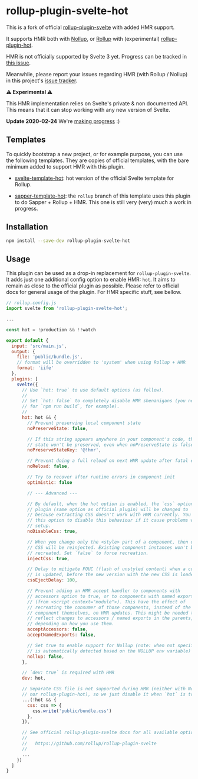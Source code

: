 # rollup-plugin-svelte-hot

This is a fork of official [rollup-plugin-svelte](https://github.com/rollup/rollup-plugin-svelte) with added HMR support.

It supports HMR both with [Nollup](https://github.com/PepsRyuu/nollup), or [Rollup](https://github.com/rollup/rollup) with (experimental) [rollup-plugin-hot](https://github.com/rixo/rollup-plugin-hot).

HMR is not officially supported by Svelte 3 yet. Progress can be tracked in [this issue](https://github.com/sveltejs/svelte/issues/3632).

Meanwhile, please report your issues regarding HMR (with Rollup / Nollup) in this project's [issue tracker](https://github.com/rixo/rollup-plugin-svelte-hot/issues).

**:warning: Experimental :warning:**

This HMR implementation relies on Svelte's private & non documented API. This means that it can stop working with any new version of Svelte.

**Update 2020-02-24** We're [making progress](https://github.com/sveltejs/svelte/pull/3822) :)

## Templates

To quickly bootstrap a new project, or for example purpose, you can use the following templates. They are copies of official templates, with the bare minimum added to support HMR with this plugin.

- [svelte-template-hot](https://github.com/rixo/svelte-template-hot): hot version of the official Svelte template for Rollup.

- [sapper-template-hot](https://github.com/rixo/sapper-template-hot/tree/rollup): the `rollup` branch of this template uses this plugin to do Sapper + Rollup + HMR. This one is still very (very) much a work in progress.

## Installation

```bash
npm install --save-dev rollup-plugin-svelte-hot
```

## Usage

This plugin can be used as a drop-in replacement for `rollup-plugin-svelte`. It adds just one additional config option to enable HMR: `hot`. It aims to remain as close to the official plugin as possible. Please refer to official docs for general usage of the plugin. For HMR specific stuff, see bellow.

```js
// rollup.config.js
import svelte from 'rollup-plugin-svelte-hot';

...

const hot = !production && !!watch

export default {
  input: 'src/main.js',
  output: {
    file: 'public/bundle.js',
    // format will be overridden to 'system' when using Rollup + HMR
    format: 'iife'
  },
  plugins: [
    svelte({
      // Use `hot: true` to use default options (as follow).
      //
      // Set `hot: false` to completely disable HMR shenanigans (you need this
      // for `npm run build`, for example).
      //
      hot: hot && {
        // Prevent preserving local component state
        noPreserveState: false,

        // If this string appears anywhere in your component's code, then local
        // state won't be preserved, even when noPreserveState is false
        noPreserveStateKey: '@!hmr',

        // Prevent doing a full reload on next HMR update after fatal error
        noReload: false,

        // Try to recover after runtime errors in component init
        optimistic: false

        // --- Advanced ---

        // By default, when the hot option is enabled, the `css` option of this
        // plugin (same option as official plugin) will be changed to `false`,
        // because extracting CSS doesn't work with HMR currently. You can use
        // this option to disable this behaviour if it cause problems with your
        // setup.
        noDisableCss: true,

        // When you change only the <style> part of a component, then only the
        // CSS will be reinjected. Existing component instances won't be
        // recreated. Set `false` to force recreation.
        injectCss: true,

        // Delay to mitigate FOUC (flash of unstyled content) when a component
        // is updated, before the new version with the new CSS is loaded.
        cssEjectDelay: 100,

        // Prevent adding an HMR accept handler to components with
        // accessors option to true, or to components with named exports
        // (from <script context="module">). This have the effect of
        // recreating the consumer of those components, instead of the
        // component themselves, on HMR updates. This might be needed to
        // reflect changes to accessors / named exports in the parents,
        // depending on how you use them.
        acceptAccessors: false,
        acceptNamedExports: false,

        // Set true to enable support for Nollup (note: when not specified, this
        // is automatically detected based on the NOLLUP env variable)
        nollup: false,
      },

      // `dev: true` is required with HMR
      dev: hot,

      // Separate CSS file is not supported during HMR (neither with Nollup
      // nor rollup-plugin-hot), so we just disable it when `hot` is true.
      ...(!hot && {
        css: css => {
          css.write('public/bundle.css')
        },
      }),

      // See official rollup-plugin-svelte docs for all available options:
      //
      //   https://github.com/rollup/rollup-plugin-svelte
      //
      ...
    })
  ]
}
```
